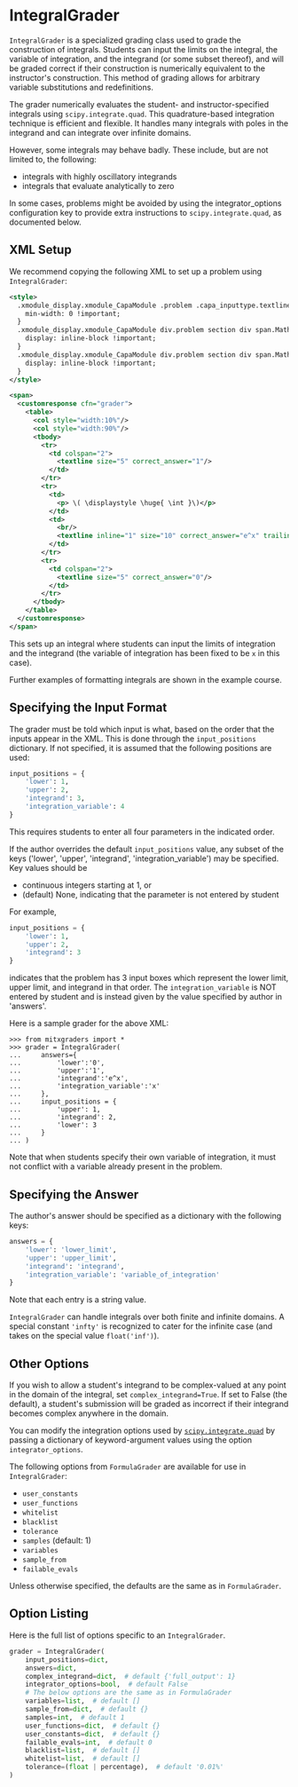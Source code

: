 # IntegralGrader

`IntegralGrader` is a specialized grading class used to grade the construction of integrals. Students can input the limits on the integral, the variable of integration, and the integrand (or some subset thereof), and will be graded correct if their construction is numerically equivalent to the instructor's construction. This method of grading allows for arbitrary variable substitutions and redefinitions.

The grader numerically evaluates the student- and instructor-specified integrals using `scipy.integrate.quad`. This quadrature-based integration technique is efficient and flexible. It handles many integrals with poles in the integrand and can integrate over infinite domains.

However, some integrals may behave badly. These include, but are not limited to,
the following:

- integrals with highly oscillatory integrands
- integrals that evaluate analytically to zero

In some cases, problems might be avoided by using the integrator_options configuration key to provide extra instructions to `scipy.integrate.quad`, as documented below.


## XML Setup

We recommend copying the following XML to set up a problem using `IntegralGrader`:

```XML
<style>
  .xmodule_display.xmodule_CapaModule .problem .capa_inputtype.textline input {
    min-width: 0 !important;
  }
  .xmodule_display.xmodule_CapaModule div.problem section div span.MathJax {
    display: inline-block !important;
  }
  .xmodule_display.xmodule_CapaModule div.problem section div span.MathJax_Preview {
    display: inline-block !important;
  }
</style>

<span>
  <customresponse cfn="grader">
    <table>
      <col style="width:10%"/>
      <col style="width:90%"/>
      <tbody>
        <tr>
          <td colspan="2">
            <textline size="5" correct_answer="1"/>
          </td>
        </tr>
        <tr>
          <td>
            <p> \( \displaystyle \huge{ \int }\)</p>
          </td>
          <td>
            <br/>
            <textline inline="1" size="10" correct_answer="e^x" trailing_text="  [mathjaxinline] dx [/mathjaxinline]"/>
          </td>
        </tr>
        <tr>
          <td colspan="2">
            <textline size="5" correct_answer="0"/>
          </td>
        </tr>
      </tbody>
    </table>
  </customresponse>
</span>
```

This sets up an integral where students can input the limits of integration and the integrand (the variable of integration has been fixed to be `x` in this case).

Further examples of formatting integrals are shown in the example course.


## Specifying the Input Format

The grader must be told which input is what, based on the order that the inputs appear in the XML. This is done through the `input_positions` dictionary. If not specified, it is assumed that the following positions are used:

```python
input_positions = {
    'lower': 1,
    'upper': 2,
    'integrand': 3,
    'integration_variable': 4
}
```

This requires students to enter all four parameters in the indicated order.

If the author overrides the default `input_positions` value, any subset of the keys ('lower', 'upper', 'integrand', 'integration_variable') may be specified. Key values should be

- continuous integers starting at 1, or
- (default) None, indicating that the parameter is not entered by student

For example,

```python
input_positions = {
    'lower': 1,
    'upper': 2,
    'integrand': 3
}
```

indicates that the problem has 3 input boxes which represent the lower limit, upper limit, and integrand in that order. The `integration_variable` is NOT entered by student and is instead given by the value specified by author in 'answers'.

Here is a sample grader for the above XML:

```pycon
>>> from mitxgraders import *
>>> grader = IntegralGrader(
...     answers={
...         'lower':'0',
...         'upper':'1',
...         'integrand':'e^x',
...         'integration_variable':'x'
...     },
...     input_positions = {
...         'upper': 1,
...         'integrand': 2,
...         'lower': 3
...     }
... )

```

Note that when students specify their own variable of integration, it must not conflict with a variable already present in the problem.


## Specifying the Answer

The author's answer should be specified as a dictionary with the following keys:

```python
answers = {
    'lower': 'lower_limit',
    'upper': 'upper_limit',
    'integrand': 'integrand',
    'integration_variable': 'variable_of_integration'
}
```

Note that each entry is a string value.

`IntegralGrader` can handle integrals over both finite and infinite domains. A special constant `'infty'` is recognized to cater for the infinite case (and takes on the special value `float('inf')`).


## Other Options

If you wish to allow a student's integrand to be complex-valued at any point in the domain of the integral, set `complex_integrand=True`. If set to False (the default), a student's submission will be graded as incorrect if their integrand becomes complex anywhere in the domain.

You can modify the integration options used by [`scipy.integrate.quad`](https://docs.scipy.org/doc/scipy-0.16.1/reference/generated/scipy.integrate.quad.html) by passing a dictionary of keyword-argument values using the option `integrator_options`.

The following options from `FormulaGrader` are available for use in `IntegralGrader`:

- `user_constants`
- `user_functions`
- `whitelist`
- `blacklist`
- `tolerance`
- `samples` (default: 1)
- `variables`
- `sample_from`
- `failable_evals`

Unless otherwise specified, the defaults are the same as in `FormulaGrader`.


## Option Listing

Here is the full list of options specific to an `IntegralGrader`.

```python
grader = IntegralGrader(
    input_positions=dict,
    answers=dict,
    complex_integrand=dict,  # default {'full_output': 1}
    integrator_options=bool,  # default False
    # The below options are the same as in FormulaGrader
    variables=list,  # default []
    sample_from=dict,  # default {}
    samples=int,  # default 1
    user_functions=dict,  # default {}
    user_constants=dict,  # default {}
    failable_evals=int,  # default 0
    blacklist=list,  # default []
    whitelist=list,  # default []
    tolerance=(float | percentage),  # default '0.01%'
)
```
